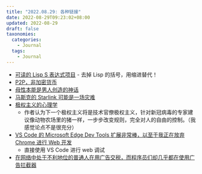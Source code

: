 ```yaml
---
title: "2022.08.29: 各种链接"
date: 2022-08-29T09:23:02+08:00
updated: 2022-08-29
draft: false
taxonomies:
  categories:
    - Journal
  tags:
    - Journal
---
```


- [可读的 Lisp S 表达式项目](https://readable.sourceforge.io/) - 去掉 Lisp 的括号，用缩进替代！
- [P2P，非加密货币](https://github.com/Kindelia/Kindelia)
- [母性本能是男人创造的神话](https://www.nytimes.com/2022/08/26/opinion/sunday/maternal-instinct-myth.html)
- [马斯克的 Starlink 可能是一场灾难](https://twitter.com/rdrimmel/status/1563158073694310401)
- [极权主义的心理学](https://rwmalonemd.substack.com/p/the-psychology-of-totalitarianism)
  - 作者认为下一个极权主义将是技术官僚极权主义，针对新冠病毒的专家建议像动物农场里的猪一样，一步步改变规则，完全对人的自由的控制。（我感觉论点不是很充分）
- [VS Code 的 Microsoft Edge Dev Tools 扩展非常棒，以至于我正在放弃 Chrome 进行 Web 开发](https://mfcallahan.blog/2022/08/26/the-microsoft-edge-dev-tools-extension-for-vs-code-is-so-awesome-that-im-ditching-chrome-for-web-development/)
  - 直接使用 VS Code 进行 web 调试
- [在网络中处于不利地位的普通人在用广告交税，而程序员们却几乎都在使用广告拦截器](https://twitter.com/danluu/status/1564292487744978946)
